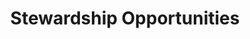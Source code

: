 ---
#what displays when the item is clicked:
title: "Stewardship Opportunities"
subtitle:
image: https://place-hold.it/400x300 #main image, can be a link or a file in assets/img/portfolio
alt: image alt text
categories: programs
description:
subtitle:
permalink: /programs/stewardship-opportunities/
---